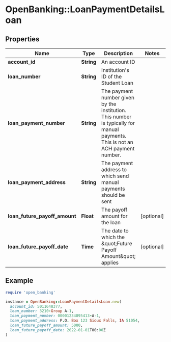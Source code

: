 # OpenBanking::LoanPaymentDetailsLoan

## Properties

| Name | Type | Description | Notes |
| ---- | ---- | ----------- | ----- |
| **account_id** | **String** | An account ID |  |
| **loan_number** | **String** | Institution&#39;s ID of the Student Loan |  |
| **loan_payment_number** | **String** | The payment number given by the institution. This number is typically for manual payments. This is not an ACH payment number. |  |
| **loan_payment_address** | **String** | The payment address to which send manual payments should be sent |  |
| **loan_future_payoff_amount** | **Float** | The payoff amount for the loan | [optional] |
| **loan_future_payoff_date** | **Time** | The date to which the \&quot;Future Payoff Amount\&quot; applies | [optional] |

## Example

```ruby
require 'open_banking'

instance = OpenBanking::LoanPaymentDetailsLoan.new(
  account_id: 5011648377,
  loan_number: 3210-Group A-1,
  loan_payment_number: 00001234895413-A-1,
  loan_payment_address: P.O. Box 123 Sioux Falls, IA 51054,
  loan_future_payoff_amount: 5000,
  loan_future_payoff_date: 2022-01-01T00:00Z
)
```

